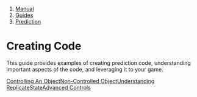 1.  [Manual](/docs/manual)
3.  [Guides](/docs/manual/guides)
5.  [Prediction](/docs/manual/guides/prediction)

# Creating Code

This guide provides examples of creating prediction code, understanding important aspects of the code, and leveraging it to your game.

[Controlling An Object](/docs/manual/guides/prediction/creating-code/controlling-an-object)[Non-Controlled Object](/docs/manual/guides/prediction/creating-code/non-controlled-object)[Understanding ReplicateState](/docs/manual/guides/prediction/creating-code/understanding-replicatestate)[Advanced Controls](/docs/manual/guides/prediction/creating-code/advanced-controls)